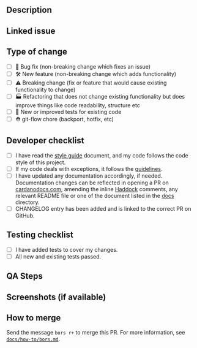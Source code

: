## Description

<!--- A brief description of this PR and the problem is trying to solve -->

## Linked issue

<!--- Put here the relevant issue from YouTrack -->

## Type of change
<!--- What types of changes does your code introduce? Put an `x` in all the boxes that apply and `~` in the ones that do not: -->
- [ ] 🐞 Bug fix (non-breaking change which fixes an issue)
- [ ] 🛠 New feature (non-breaking change which adds functionality)
- [ ] ⚠️ Breaking change (fix or feature that would cause existing functionality to change)
- [ ] 🏭 Refactoring that does not change existing functionality but does improve things like code readability, structure etc
- [ ] 🔨 New or improved tests for existing code
- [ ] ⛑ git-flow chore (backport, hotfix, etc)

## Developer checklist
<!--- A mental checklist for the developer submitting the PR. Put an `x` in all the boxes that apply and `~` in the ones that do not: --->
- [ ] I have read the [style guide](https://github.com/input-output-hk/cardano-sl/blob/develop/docs/style-guide.md) document, and my code follows the code style of this project.
- [ ] If my code deals with exceptions, it follows the [guidelines](https://github.com/input-output-hk/cardano-sl/blob/develop/docs/exceptions.md).
- [ ] I have updated any documentation accordingly, if needed. Documentation changes can be reflected in opening a PR on [cardanodocs.com](https://github.com/input-output-hk/cardanodocs.com), amending the inline [Haddock](https://www.haskell.org/haddock/) comments, any relevant README file or one of the document listed in the [docs](https://github.com/input-output-hk/cardano-sl/tree/develop/docs) directory.
- [ ] CHANGELOG entry has been added and is linked to the correct PR on GitHub.

## Testing checklist
<!-- If you aren't providing any tests as part of this PR, use this section to state clearly why. It needs to be a strong motivation and definitely the exception, not the rule. -->
- [ ] I have added tests to cover my changes.
- [ ] All new and existing tests passed.

## QA Steps
<!--- Which are the steps needed to test this feature, if any? -->

## Screenshots (if available)
<!--- Upload a GIF, an asciinema video or an image demoing the feature -->

## How to merge

Send the message `bors r+` to merge this PR. For more information, see
[`docs/how-to/bors.md`](https://github.com/input-output-hk/cardano-sl/blob/develop/docs/how-to/bors.md).
